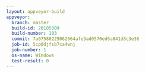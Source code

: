 ```yaml
---
layout: appveyor-build
appveyor:
  branch: master
  build-id: 20185009
  build-number: 103
  commit: 7a07580229062664afe3ad0570ed6a841d8c3e36
  job-id: 5cp0djfsb7ca4wnj
  job-number: 1
  os-name: Windows
  test-result: 0
---
```

